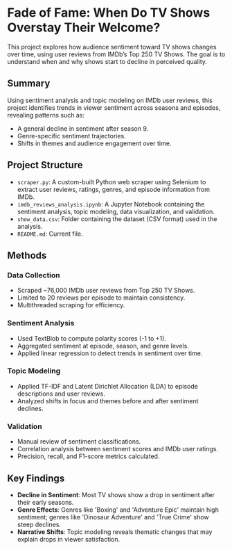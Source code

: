 #  Fade of Fame: When Do TV Shows Overstay Their Welcome?

This project explores how audience sentiment toward TV shows changes over time, using user reviews from IMDb’s Top 250 TV Shows. The goal is to understand when and why shows start to decline in perceived quality.

## Summary

Using sentiment analysis and topic modeling on IMDb user reviews, this project identifies trends in viewer sentiment across seasons and episodes, revealing patterns such as:

- A general decline in sentiment after season 9.
- Genre-specific sentiment trajectories.
- Shifts in themes and audience engagement over time.

## Project Structure

- `scraper.py`: A custom-built Python web scraper using Selenium to extract user reviews, ratings, genres, and episode information from IMDb.
- `imdb_reviews_analysis.ipynb`: A Jupyter Notebook containing the sentiment analysis, topic modeling, data visualization, and validation.
- `show_data.csv`: Folder containing the dataset (CSV format) used in the analysis.
- `README.md`: Current file.

## Methods

### Data Collection
- Scraped ~76,000 IMDb user reviews from Top 250 TV Shows.
- Limited to 20 reviews per episode to maintain consistency.
- Multithreaded scraping for efficiency.

### Sentiment Analysis
- Used TextBlob to compute polarity scores (-1 to +1).
- Aggregated sentiment at episode, season, and genre levels.
- Applied linear regression to detect trends in sentiment over time.

### Topic Modeling
- Applied TF-IDF and Latent Dirichlet Allocation (LDA) to episode descriptions and user reviews.
- Analyzed shifts in focus and themes before and after sentiment declines.

### Validation
- Manual review of sentiment classifications.
- Correlation analysis between sentiment scores and IMDb user ratings.
- Precision, recall, and F1-score metrics calculated.

## Key Findings

- **Decline in Sentiment**: Most TV shows show a drop in sentiment after their early seasons.
- **Genre Effects**: Genres like 'Boxing' and 'Adventure Epic' maintain high sentiment; genres like 'Dinosaur Adventure' and 'True Crime' show steep declines.
- **Narrative Shifts**: Topic modeling reveals thematic changes that may explain drops in viewer satisfaction.

